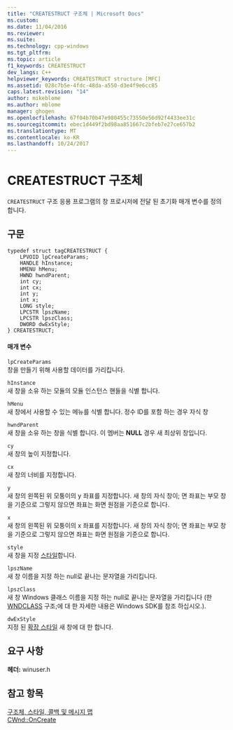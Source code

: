 ```yaml
---
title: "CREATESTRUCT 구조체 | Microsoft Docs"
ms.custom: 
ms.date: 11/04/2016
ms.reviewer: 
ms.suite: 
ms.technology: cpp-windows
ms.tgt_pltfrm: 
ms.topic: article
f1_keywords: CREATESTRUCT
dev_langs: C++
helpviewer_keywords: CREATESTRUCT structure [MFC]
ms.assetid: 028c7b5e-4fdc-48da-a550-d3e4f9e6cc85
caps.latest.revision: "14"
author: mikeblome
ms.author: mblome
manager: ghogen
ms.openlocfilehash: 67f04b70b47e980455c73550e56d92f4433ee31c
ms.sourcegitcommit: ebec1d449f2bd98aa851667c2bfeb7e27ce657b2
ms.translationtype: MT
ms.contentlocale: ko-KR
ms.lasthandoff: 10/24/2017
---
```

# <a name="createstruct-structure"></a>CREATESTRUCT 구조체
`CREATESTRUCT` 구조 응용 프로그램의 창 프로시저에 전달 된 초기화 매개 변수를 정의 합니다.  
  
## <a name="syntax"></a>구문  
  
```  
typedef struct tagCREATESTRUCT {  
    LPVOID lpCreateParams;  
    HANDLE hInstance;  
    HMENU hMenu;  
    HWND hwndParent;  
    int cy;  
    int cx;  
    int y;  
    int x;  
    LONG style;  
    LPCSTR lpszName;  
    LPCSTR lpszClass;  
    DWORD dwExStyle;  
} CREATESTRUCT;  
```  
  
#### <a name="parameters"></a>매개 변수  
 `lpCreateParams`  
 창을 만들기 위해 사용할 데이터를 가리킵니다.  
  
 `hInstance`  
 새 창을 소유 하는 모듈의 모듈 인스턴스 핸들을 식별 합니다.  
  
 `hMenu`  
 새 창에서 사용할 수 있는 메뉴를 식별 합니다. 정수 ID를 포함 하는 경우 자식 창  
  
 `hwndParent`  
 새 창을 소유 하는 창을 식별 합니다. 이 멤버는 **NULL** 경우 새 최상위 창입니다.  
  
 `cy`  
 새 창의 높이 지정합니다.  
  
 `cx`  
 새 창의 너비를 지정합니다.  
  
 `y`  
 새 창의 왼쪽된 위 모퉁이의 y 좌표를 지정합니다. 새 창의 자식 창이; 면 좌표는 부모 창을 기준으로 그렇지 않으면 좌표는 화면 원점을 기준으로 합니다.  
  
 `x`  
 새 창의 왼쪽된 위 모퉁이의 x 좌표를 지정합니다. 새 창의 자식 창이; 면 좌표는 부모 창을 기준으로 그렇지 않으면 좌표는 화면 원점을 기준으로 합니다.  
  
 `style`  
 새 창을 지정 [스타일](../../mfc/reference/styles-used-by-mfc.md)합니다.  
  
 `lpszName`  
 새 창 이름을 지정 하는 null로 끝나는 문자열을 가리킵니다.  
  
 `lpszClass`  
 새 창 Windows 클래스 이름을 지정 하는 null로 끝나는 문자열을 가리킵니다 (한 [WNDCLASS](http://msdn.microsoft.com/library/windows/desktop/ms633576) 구조;에 대 한 자세한 내용은 Windows SDK를 참조 하십시오.).  
  
 `dwExStyle`  
 지정 된 [확장 스타일](../../mfc/reference/styles-used-by-mfc.md#extended-window-styles) 새 창에 대 한 합니다.  
  
## <a name="requirements"></a>요구 사항  
 **헤더:** winuser.h  
  
## <a name="see-also"></a>참고 항목  
 [구조체, 스타일, 콜백 및 메시지 맵](../../mfc/reference/structures-styles-callbacks-and-message-maps.md)   
 [CWnd::OnCreate](../../mfc/reference/cwnd-class.md#oncreate)


